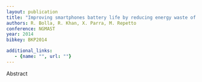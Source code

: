 ```yaml
---
layout: publication
title: "Improving smartphones battery life by reducing energy waste of background applications"
authors: R. Bolla, R. Khan, X. Parra, M. Repetto
conference: NGMAST
year: 2014
bibkey: BKP2014

additional_links:
   - {name: "", url: ""}
---
```

Abstract
